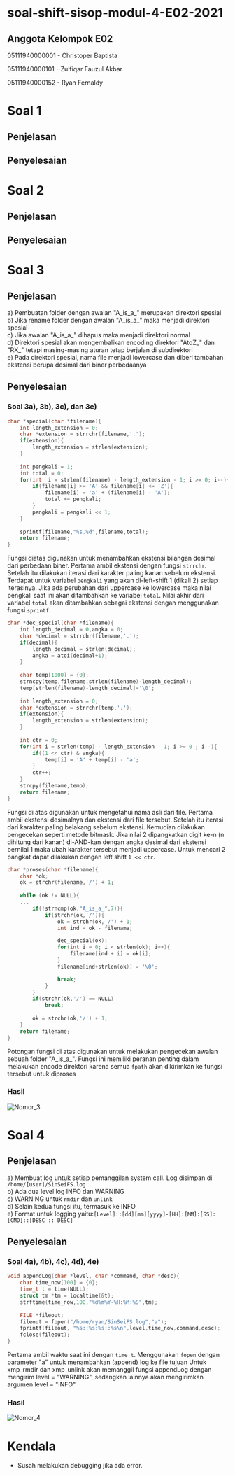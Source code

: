 # soal-shift-sisop-modul-4-E02-2021

## Anggota Kelompok E02
05111940000001 - Christoper Baptista

05111940000101 - Zulfiqar Fauzul Akbar

05111940000152 - Ryan Fernaldy

# Soal 1
## Penjelasan
## Penyelesaian

# Soal 2
## Penjelasan
## Penyelesaian

# Soal 3
## Penjelasan
a) Pembuatan folder dengan awalan "A_is_a_" merupakan direktori spesial</br>
b) Jika rename folder dengan awalan "A_is_a_" maka menjadi direktori spesial</br>
c) Jika awalan "A_is_a_" dihapus maka menjadi direktori normal</br>
d) Direktori spesial akan mengembalikan encoding direktori "AtoZ_" dan "RX_" tetapi masing-masing aturan tetap berjalan di subdirektori</br>
e) Pada direktori spesial, nama file menjadi lowercase dan diberi tambahan ekstensi berupa desimal dari biner perbedaanya</br> 
## Penyelesaian
### Soal 3a), 3b), 3c), dan 3e)
```c
char *special(char *filename){
    int length_extension = 0;
    char *extension = strrchr(filename,'.');
    if(extension){
        length_extension = strlen(extension);
    }
 
    int pengkali = 1;
    int total = 0;
    for(int  i = strlen(filename) - length_extension - 1; i >= 0; i--){
        if(filename[i] >= 'A' && filename[i] <= 'Z'){
            filename[i] = 'a' + (filename[i] - 'A');
            total += pengkali;
        }
        pengkali = pengkali << 1;
    }
 
    sprintf(filename,"%s.%d",filename,total);
    return filename;
}
```
Fungsi diatas digunakan untuk menambahkan ekstensi bilangan desimal dari perbedaan biner. Pertama ambil ekstensi dengan fungsi ``strrchr``. Setelah itu dilakukan iterasi dari karakter paling kanan sebelum ekstensi. Terdapat untuk variabel ``pengkali`` yang akan di-left-shift 1 (dikali 2) setiap iterasinya. Jika ada perubahan dari uppercase ke lowercase maka nilai pengkali saat ini akan ditambahkan ke variabel ``total``. Nilai akhir dari variabel ``total`` akan ditambahkan sebagai ekstensi dengan menggunakan fungsi ``sprintf``.

```c
char *dec_special(char *filename){
    int length_decimal = 0,angka = 0;
    char *decimal = strrchr(filename,'.');
    if(decimal){
        length_decimal = strlen(decimal);
		angka = atoi(decimal+1);
    }
 
    char temp[1000] = {0};
    strncpy(temp,filename,strlen(filename)-length_decimal);
    temp[strlen(filename)-length_decimal]='\0';
 
    int length_extension = 0;
    char *extension = strrchr(temp,'.');
    if(extension){
        length_extension = strlen(extension);
    }
 
    int ctr = 0;
    for(int i = strlen(temp) - length_extension - 1; i >= 0 ; i--){
        if((1 << ctr) & angka){
            temp[i] = 'A' + temp[i] - 'a';
        }
        ctr++;
    }
    strcpy(filename,temp);
    return filename;
}
```
Fungsi di atas digunakan untuk mengetahui nama asli dari file. Pertama ambil ekstensi desimalnya dan ekstensi dari file tersebut. Setelah itu iterasi dari karakter paling belakang sebelum ekstensi. Kemudian dilakukan pengecekan seperti metode bitmask. Jika nilai 2 dipangkatkan digit ke-n (n dihitung dari kanan) di-AND-kan dengan angka desimal dari ekstensi bernilai 1 maka ubah karakter tersebut menjadi uppercase. Untuk mencari 2 pangkat dapat dilakukan dengan left shift ``1 << ctr``.

```c
char *proses(char *filename){
	char *ok;
    ok = strchr(filename,'/') + 1;
 
    while (ok != NULL){ 
    ...
		if(!strncmp(ok,"A_is_a_",7)){
			if(strchr(ok,'/')){
				ok = strchr(ok,'/') + 1;
				int ind = ok - filename;

				dec_special(ok);
				for(int i = 0; i < strlen(ok); i++){
					filename[ind + i] = ok[i]; 
				}
				filename[ind+strlen(ok)] = '\0';

				break;
			}
		}
        if(strchr(ok,'/') == NULL)
            break;
 
        ok = strchr(ok,'/') + 1;
    }
	return filename;
}
```
Potongan fungsi di atas digunakan untuk melakukan pengecekan awalan sebuah folder "A_is_a_". Fungsi ini memiliki peranan penting dalam melakukan encode direktori karena semua ``fpath`` akan dikirimkan ke fungsi tersebut untuk diproses

### Hasil
![Nomor_3](https://user-images.githubusercontent.com/68326540/121760010-b6d37400-cb52-11eb-966d-8201d9203f65.png)
# Soal 4
## Penjelasan
a) Membuat log untuk setiap pemanggilan system call. Log disimpan di ``/home/[user]/SinSeiFS.log``</br>
b) Ada dua level log INFO dan WARNING</br>
c) WARNING untuk ``rmdir`` dan ``unlink``</br>
d) Selain kedua fungsi itu, termasuk ke INFO</br>
e) Format untuk logging yaitu:``[Level]::[dd][mm][yyyy]-[HH]:[MM]:[SS]:[CMD]::[DESC :: DESC]`` </br>
## Penyelesaian
### Soal 4a), 4b), 4c), 4d), 4e)
```c
void appendLog(char *level, char *command, char *desc){
	char time_now[100] = {0};
	time_t t = time(NULL);
	struct tm *tm = localtime(&t);
	strftime(time_now,100,"%d%m%Y-%H:%M:%S",tm);
 
	FILE *fileout;
	fileout = fopen("/home/ryan/SinSeiFS.log","a");
	fprintf(fileout, "%s::%s:%s::%s\n",level,time_now,command,desc);
	fclose(fileout);
}
```
Pertama ambil waktu saat ini dengan ``time_t``. Menggunakan ``fopen`` dengan parameter "a" untuk menambahkan (append) log ke file tujuan
Untuk xmp_rmdir dan xmp_unlink akan memanggil fungsi appendLog dengan mengirim level = "WARNING", sedangkan lainnya akan mengirimkan argumen level = "INFO"
### Hasil
![Nomor_4](https://user-images.githubusercontent.com/68326540/121760245-db7c1b80-cb53-11eb-91d1-f361a9d79f61.png)

# Kendala
- Susah melakukan debugging jika ada error.

